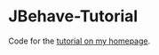 # JBehave-Tutorial
Code for the [tutorial on my homepage](http://www.tiefenauer.info/series/bdd-with-jbehave/).
